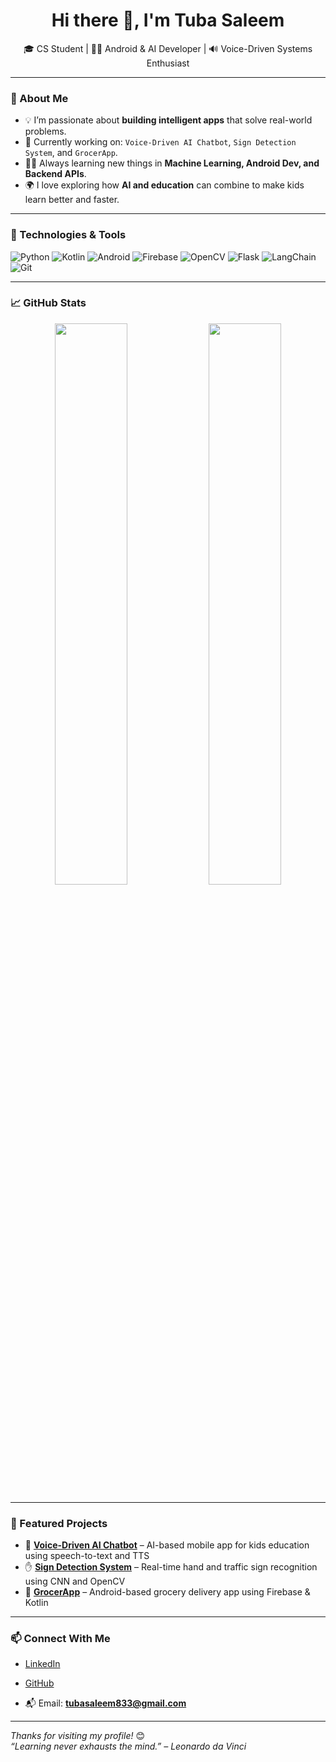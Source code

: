 <h1 align="center">Hi there 👋, I'm Tuba Saleem</h1>
<p align="center">
🎓 CS Student | 👩‍💻 Android & AI Developer | 🔊 Voice-Driven Systems Enthusiast  
</p>

---

### 🧠 About Me

- 💡 I’m passionate about **building intelligent apps** that solve real-world problems.
- 📱 Currently working on: `Voice-Driven AI Chatbot`, `Sign Detection System`, and `GrocerApp`.
- 🧑‍🏫 Always learning new things in **Machine Learning, Android Dev, and Backend APIs**.
- 🌍 I love exploring how **AI and education** can combine to make kids learn better and faster.

---

### 🔧 Technologies & Tools

![Python](https://img.shields.io/badge/-Python-333333?style=flat&logo=python)
![Kotlin](https://img.shields.io/badge/-Kotlin-333333?style=flat&logo=kotlin)
![Android](https://img.shields.io/badge/-Android-333333?style=flat&logo=android)
![Firebase](https://img.shields.io/badge/-Firebase-333333?style=flat&logo=firebase)
![OpenCV](https://img.shields.io/badge/-OpenCV-333333?style=flat&logo=opencv)
![Flask](https://img.shields.io/badge/-Flask-333333?style=flat&logo=flask)
![LangChain](https://img.shields.io/badge/-LangChain-333333?style=flat&logo=LangChain)
![Git](https://img.shields.io/badge/-Git-333333?style=flat&logo=git)

---

### 📈 GitHub Stats

<p align="center">
  <img src="https://github-readme-stats.vercel.app/api?username=TUBA-saleem&show_icons=true&theme=tokyonight" width="48%" />
  <img src="https://github-readme-stats.vercel.app/api/top-langs/?username=TUBA-saleem&layout=compact&theme=tokyonight" width="48%" />
</p>

---

### 📌 Featured Projects

- 🎤 **[Voice-Driven AI Chatbot](https://github.com/TUBA-saleem/VoiceDrivenAIChatbot)** – AI-based mobile app for kids education using speech-to-text and TTS  
- ✋ **[Sign Detection System](https://github.com/TUBA-saleem/SignDetection)** – Real-time hand and traffic sign recognition using CNN and OpenCV  
- 🛒 **[GrocerApp](https://github.com/TUBA-saleem/GrocerApp)** – Android-based grocery delivery app using Firebase & Kotlin

---

### 📫 Connect With Me

- [LinkedIn](https://www.linkedin.com/in/tuba-saleem-6a8426349/)
- [GitHub](https://github.com/TUBA-saleem)

- 📬 Email: **tubasaleem833@gmail.com**

---

_Thanks for visiting my profile!_ 😊  
_“Learning never exhausts the mind.” – Leonardo da Vinci_

